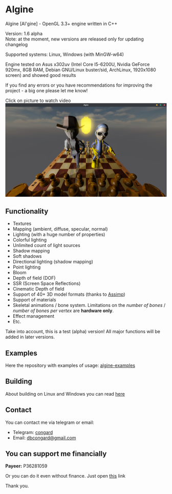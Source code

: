 # Algine
Algine [Al'gine] - OpenGL 3.3+ engine written in C++

Version: 1.6 alpha
<br>Note: at the moment, new versions are released only for updating changelog

Supported systems: Linux, Windows (with MinGW-w64)

Engine tested on Asus x302uv (Intel Core I5-6200U, Nvidia GeForce 920mx, 8GB RAM, Debian GNU/Linux buster/sid, ArchLinux, 1920x1080 screen) and showed good results

If you find any errors or you have recommendations for improving the project - a big one please let me know!

Click on picture to watch video
[![Algine v1.6 alpha](pictures/1.png)](https://youtu.be/pYUXtRl-LTs)

## Functionality
 * Textures
 * Mapping (ambient, diffuse, specular, normal)
 * Lighting (with a huge number of properties)
 * Colorful lighting
 * Unlimited count of light sources
 * Shadow mapping
 * Soft shadows
 * Directional lighting (shadow mapping)
 * Point lighting
 * Bloom
 * Depth of field (DOF)
 * SSR (Screen Space Reflections)
 * Cinematic Depth of field
 * Support of 40+ 3D model formats (thanks to [Assimp](https://github.com/assimp/assimp))
 * Support of materials
 * Skeletal animations / bone system. Limitations on the *number of bones* / *number of bones per vertex* are **hardware only**.
 * Effect management
 * Etc.

Take into account, this is a test (alpha) version! All major functions will be added in later versions.

## Examples
Here the repository with examples of usage: [algine-examples](https://github.com/congard/algine-examples)

## Building
About building on Linux and Windows you can read [here](build.md)

## Contact
You can contact me via telegram or email:
 * Telegram: [congard](https://t.me/congard)
 * Email: [dbcongard@gmail.com](mailto:dbcongard@gmail.com)

## You can support me financially
<b>Payeer:</b> P36281059

Or you can do it even without finance. Just open [this](http://fainbory.com/8aWY) link

Thank you.